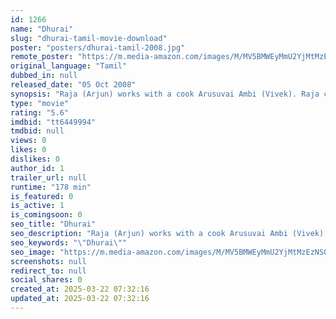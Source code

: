 ```yaml
---
id: 1266
name: "Dhurai"
slug: "dhurai-tamil-movie-download"
poster: "posters/dhurai-tamil-2008.jpg"
remote_poster: "https://m.media-amazon.com/images/M/MV5BMWEyMmU2YjMtMzEzNS00YjFlLWJhMjgtZTRkYjdjOWI5ZmMyXkEyXkFqcGc@._V1_SX300.jpg"
original_language: "Tamil"
dubbed_in: null
released_date: "05 Oct 2008"
synopsis: "Raja (Arjun) works with a cook Arusuvai Ambi (Vivek). Raja comes across Anjali (Kirat Bhattal), who catches his interest. She falls for Raja, but he cannot remember anything of his past."
type: "movie"
rating: "5.6"
imdbid: "tt6449994"
tmdbid: null
views: 0
likes: 0
dislikes: 0
author_id: 1
trailer_url: null
runtime: "178 min"
is_featured: 0
is_active: 1
is_comingsoon: 0
seo_title: "Dhurai"
seo_description: "Raja (Arjun) works with a cook Arusuvai Ambi (Vivek). Raja comes across Anjali (Kirat Bhattal), who catches his interest. She falls for Raja, but he cannot remember anything of his past."
seo_keywords: "\"Dhurai\""
seo_image: "https://m.media-amazon.com/images/M/MV5BMWEyMmU2YjMtMzEzNS00YjFlLWJhMjgtZTRkYjdjOWI5ZmMyXkEyXkFqcGc@._V1_SX300.jpg"
screenshots: null
redirect_to: null
social_shares: 0
created_at: 2025-03-22 07:32:16
updated_at: 2025-03-22 07:32:16
---
```


